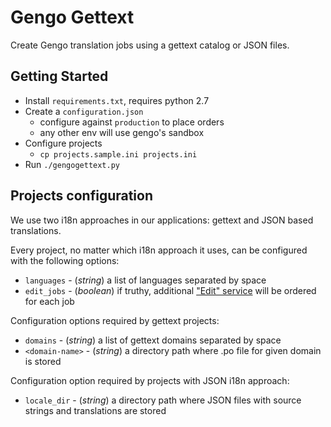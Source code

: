 Gengo Gettext
=============

Create Gengo translation jobs using a gettext catalog or JSON files.

## Getting Started

* Install `requirements.txt`, requires python 2.7
* Create a `configuration.json`
  * configure against `production` to place orders
  * any other env will use gengo's sandbox
* Configure projects
  * `cp projects.sample.ini projects.ini`
* Run `./gengogettext.py`

## Projects configuration

We use two i18n approaches in our applications: gettext and JSON based translations.

Every project, no matter which i18n approach it uses, can be configured with the following options:
* `languages` - (_string_) a list of languages separated by space
* `edit_jobs` - (_boolean_) if truthy, additional ["Edit" service](https://support.gengo.com/hc/en-us/articles/360001123788-What-are-Edit-jobs-) will be ordered for each job

Configuration options required by gettext projects:
* `domains` - (_string_) a list of gettext domains separated by space
* `<domain-name>` - (_string_) a directory path where .po file for given domain is stored

Configuration option required by projects with JSON i18n approach:
* `locale_dir` - (_string_) a directory path where JSON files with source strings and translations are stored
